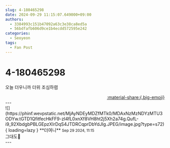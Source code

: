```yaml
---
slug: 4-180465298
date: 2024-09-29 11:15:07.649000+09:00
authors:
  - 3384993c151b47092a63c3e38ca8ed5a
  - 56bdfafb606d9ce1b4ecdd572595e242
categories:
  - Seoyeon
tags:
  - Fan Post
---
```


# 4-180465298

<div class="post-container" markdown="1">
<div class="content-container md-sidebar__scrollwrap" markdown="1">

오늘 더우니까 더위 조심하렴

</div>
</div>

<div style="text-align: right;" markdown="1">
<a href="https://weverse.io/fromis9/fanpost/4-180465298" style="text-align: right;">:material-share:{.big-emoji}</a>
</div>
---

<div class="comments-container md-sidebar__scrollwrap" markdown="1">
<div class="comment" markdown="1">
<div class='id-container' markdown="1">
![](https://phinf.wevpstatic.net/MjAyNDEyMDZfMTk0/MDAxNzMzNDYzMTU3ODYw.tGTD1QfitfecHkFF9-zI4fL0xnXf8VH8ht2j5Xh2a74g.QufL-i9_92XbdgbPBLGEpzXIrDqS4JTDRCqprDbYdJIg.JPEG/image.jpg?type=s72){ loading=lazy }
**<span class="artist">더여니</span>** <small>Sep 29 2024, 11:15</small><br>
</div>
<div class='comment-body' markdown="1">
그대도🩷
</div>
</div>
</div>
---
